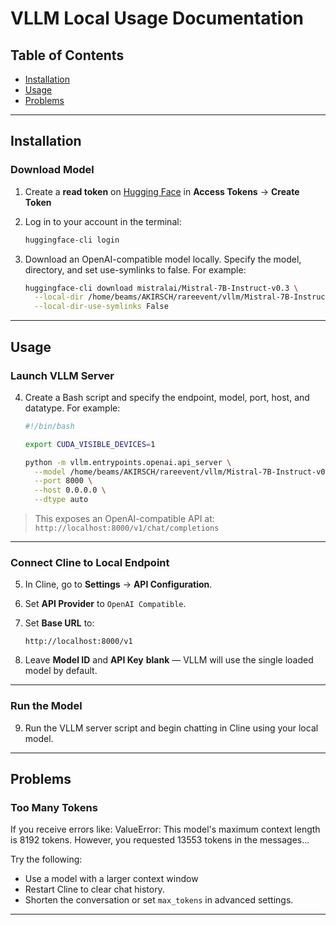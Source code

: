 # VLLM Local Usage Documentation

## Table of Contents
- [Installation](#installation)
- [Usage](#usage)
- [Problems](#problems)

---

## Installation

### Download Model

1. Create a **read token** on [Hugging Face](https://huggingface.co/settings/tokens) in **Access Tokens** → **Create Token**
2. Log in to your account in the terminal:

    ```bash
    huggingface-cli login
    ```

3. Download an OpenAI-compatible model locally. Specify the model, directory, and set use-symlinks to false. For example:

    ```bash
    huggingface-cli download mistralai/Mistral-7B-Instruct-v0.3 \
      --local-dir /home/beams/AKIRSCH/rareevent/vllm/Mistral-7B-Instruct-v0.3 \
      --local-dir-use-symlinks False
    ```

---

## Usage

### Launch VLLM Server

4. Create a Bash script and specify the endpoint, model, port, host, and datatype. For example:

    ```bash
    #!/bin/bash

    export CUDA_VISIBLE_DEVICES=1

    python -m vllm.entrypoints.openai.api_server \
      --model /home/beams/AKIRSCH/rareevent/vllm/Mistral-7B-Instruct-v0.3 \
      --port 8000 \
      --host 0.0.0.0 \
      --dtype auto
    ```

> This exposes an OpenAI-compatible API at:  
> `http://localhost:8000/v1/chat/completions`

---

### Connect Cline to Local Endpoint

5. In Cline, go to **Settings** → **API Configuration**.
6. Set **API Provider** to `OpenAI Compatible`.
7. Set **Base URL** to:

    ```
    http://localhost:8000/v1
    ```

8. Leave **Model ID** and **API Key** **blank** — VLLM will use the single loaded model by default.

---

### Run the Model

9. Run the VLLM server script and begin chatting in Cline using your local model.

---

## Problems

### Too Many Tokens

If you receive errors like:
ValueError: This model's maximum context length is 8192 tokens. However, you requested 13553 tokens in the messages...

Try the following:
- Use a model with a larger context window
- Restart Cline to clear chat history.
- Shorten the conversation or set `max_tokens` in advanced settings.

---